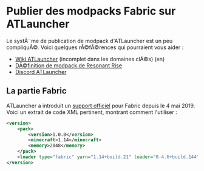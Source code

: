 # Publier des modpacks Fabric sur ATLauncher

Le systÃ¨me de publication de modpack d'ATLauncher est un peu compliquÃ©.
Voici quelques rÃ©fÃ©rences qui pourraient vous aider :

- [Wiki ATLauncher](https://wiki.atlauncher.com/) (incomplet dans les
  domaines clÃ©s) (en)
- [DÃ©finition de modpack de Resonant Rise](https://github.com/Resonant-Rise/ResonantRise/blob/master/ResonantRise.xml)
- [Discord ATLauncher](https://discordapp.com/invite/qNnamR)

## La partie Fabric

ATLauncher a introduit un [support
officiel](https://github.com/ATLauncher/ATLauncher/issues/338#issuecomment-489320686)
pour Fabric depuis le 4 mai 2019. Voici un extrait de code XML
pertinent, montrant comment l'utiliser :

```xml
<version>
    <pack>
        <version>1.0.0</version>
        <minecraft>1.14</minecraft>
        <memory>2048</memory>
    </pack>
    <loader type="fabric" yarn="1.14+build.21" loader="0.4.6+build.144"/>
</version>
```

